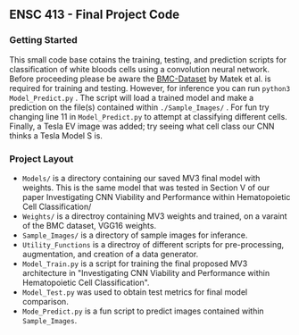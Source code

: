 ## ENSC 413 - Final Project Code 
### Getting Started
This small code base cotains the training, testing, and prediction scripts for classification of white bloods cells using a convolution neural network. Before proceeding please be aware the [BMC-Dataset](https://wiki.cancerimagingarchive.net/pages/viewpage.action?pageId=101941770) by Matek et al. is required for training and testing. However, for inference you can run `python3 Model_Predict.py` .
The script will load a trained model and make a prediction on the file(s) contained within `./Sample_Images/` . For fun try changing line 11 in `Model_Predict.py` to attempt at classifying different cells. Finally, a Tesla EV image was added; try seeing what cell class our CNN thinks a Tesla Model S is.

### Project Layout
- `Models/` is a directory containing our saved MV3 final model with weights. This is the same model that was tested in Section V of our paper Investigating CNN Viability and Performance within Hematopoietic Cell Classification/
- `Weights/` is a directroy containing MV3 weights and trained, on a varaint of the BMC dataset, VGG16 weights.
- `Sample_Images/` is a directory of sample images for inferance. 
- `Utility_Functions` is a directroy of different scripts for pre-processing,
    augmentation, and creation of a data generator.
- `Model_Train.py` is a script for training the final proposed MV3 architecture in "Investigating CNN Viability and Performance within Hematopoietic Cell Classification".
- `Model_Test.py` was used to obtain test metrics for final model comparison.
- `Mode_Predict.py` is a fun script to predict images contained within `Sample_Images`.
